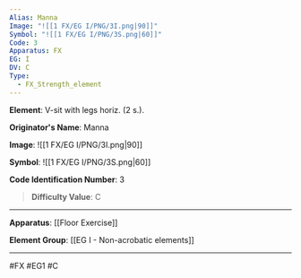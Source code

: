 ```yaml
---
Alias: Manna
Image: "![[1 FX/EG I/PNG/3I.png|90]]"
Symbol: "![[1 FX/EG I/PNG/3S.png|60]]"
Code: 3
Apparatus: FX
EG: I
DV: C
Type:
  - FX_Strength_element
---
```

**Element**: V-sit with legs horiz. (2 s.).

**Originator's Name**: Manna

**Image**:
![[1 FX/EG I/PNG/3I.png|90]]

**Symbol**:
![[1 FX/EG I/PNG/3S.png|60]]

**Code Identification Number**: 3

>**Difficulty Value**: C

___
**Apparatus**: [[Floor Exercise]]

**Element Group**: [[EG I - Non-acrobatic elements]]
___
#FX #EG1 #C

